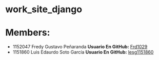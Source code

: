 # work_site_django
# Members:

- 1152047 Fredy Gustavo Peñaranda 
    **Usuario En GitHub:** [Frd1029](https://github.com/Frd1029)
- 1151860 Luis Edaurdo Soto García 
    **Usuario En GitHub:** [lesg1151860](https://github.com/lesg1151860)
